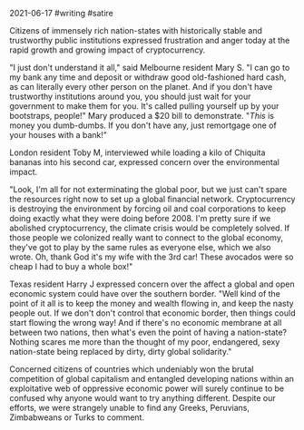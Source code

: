 2021-06-17 #writing #satire

Citizens of immensely rich nation-states with historically stable and trustworthy public institutions expressed frustration and anger today at the rapid growth and growing impact of cryptocurrency.

"I just don't understand it all," said Melbourne resident Mary S. "I can go to my bank any time and deposit or withdraw good old-fashioned hard cash, as can literally every other person on the planet. And if you don't have trustworthy institutions around you, you should just wait for your government to make them for you. It's called pulling yourself up by your bootstraps, people!" Mary produced a $20 bill to demonstrate. "*This* is money you dumb-dumbs. If you don't have any, just remortgage one of your houses with a bank!"

London resident Toby M, interviewed while loading a kilo of Chiquita bananas into his second car, expressed concern over the environmental impact. 

"Look, I'm all for not exterminating the global poor, but we just can't spare the resources right now to set up a global financial network. Cryptocurrency is destroying the environment by forcing oil and coal corporations to keep doing exactly what they were doing before 2008. I'm pretty sure if we abolished cryptocurrency, the climate crisis would be completely solved. If those people we colonized really want to connect to the global economy, they've got to play by the same rules as everyone else, which we also wrote. Oh, thank God it's my wife with the 3rd car! These avocados were so cheap I had to buy a whole box!"

Texas resident Harry J expressed concern over the affect a global and open economic system could have over the southern border. "Well kind of the point of it all is to keep the money and wealth flowing in, and keep the nasty people out. If we don't don't control that economic border, then things could start flowing the wrong way! And if there's no economic membrane at all between two nations, then what's even the point of having a nation-state? Nothing scares me more than the thought of my poor, endangered, sexy nation-state being replaced by dirty, dirty global solidarity."

Concerned citizens of countries which undeniably won the brutal competition of global capitalism and entangled developing nations within an exploitative web of oppressive economic power will surely continue to be confused why anyone would want to try anything different. Despite our efforts, we were strangely unable to find any Greeks, Peruvians, Zimbabweans or Turks to comment.